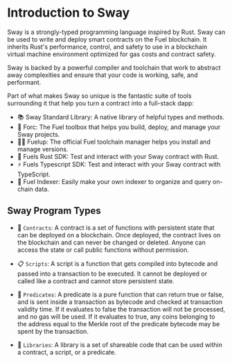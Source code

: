 # Introduction to Sway

Sway is a strongly-typed programming language inspired by Rust. Sway can be used to write and deploy smart contracts on the Fuel blockchain. It inherits Rust's performance, control, and safety to use in a blockchain virtual machine environment optimized for gas costs and contract safety. 

Sway is backed by a powerful compiler and toolchain that work to abstract away complexities and ensure that your code is working, safe, and performant. 

Part of what makes Sway so unique is the fantastic suite of tools surrounding it that help you turn a contract into a full-stack dapp:

- 📚 Sway Standard Library: A native library of helpful types and methods.
- 🧰 Forc: The Fuel toolbox that helps you build, deploy, and manage your Sway projects.
- 🧑‍🔧 Fuelup: The official Fuel toolchain manager helps you install and manage versions. 
- 🦀 Fuels Rust SDK: Test and interact with your Sway contract with Rust.
- ⚡ Fuels Typescript SDK: Test and interact with your Sway contract with TypeScript.
- 🔭 Fuel Indexer: Easily make your own indexer to organize and query on-chain data.

## Sway Program Types

- 💼 `Contracts`: A contract is a set of functions with persistent state that can be deployed on a blockchain. Once deployed, the contract lives on the blockchain and can never be changed or deleted. Anyone can access the state or call public functions without permission. 

- 📋 `Scripts`: A script is a function that gets compiled into bytecode and passed into a transaction to be executed. It cannot be deployed or called like a contract and cannot store persistent state.

- 🔐 `Predicates`: A predicate is a pure function that can return true or false, and is sent inside a transaction as bytecode and checked at transaction validity time. If it evaluates to false the transaction will not be processed, and no gas will be used. If it evaluates to true, any coins belonging to the address equal to the Merkle root of the predicate bytecode may be spent by the transaction.

- 📗 `Libraries`: A library is a set of shareable code that can be used within a contract, a script, or a predicate.